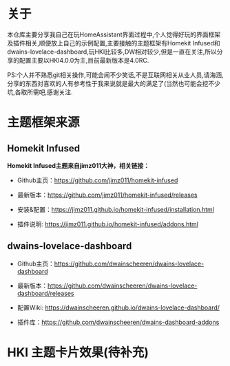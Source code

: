 # 关于




本仓库主要分享我自己在玩HomeAssistant界面过程中,个人觉得好玩的界面框架及插件相关,顺便放上自己的示例配置,主要接触的主题框架有Homekit Infused和dwains-lovelace-dashboard,玩HKI比较多,DW相对较少,但是一直在关注,所以分享的配置主要以HKI4.0.0为主,目前最新版本是4.0RC.

PS:个人并不熟悉git相关操作,可能会闹不少笑话,不是互联网相关从业人员,请海涵,分享的东西对喜欢的人有参考性于我来说就是最大的满足了(当然也可能会挖不少坑,各取所需吧,感谢关注.

# 主题框架来源

## Homekit Infused

**Homekit Infused主题来自jimz011大神，相关链接：**

 - Github主页：https://github.com/jimz011/homekit-infused

 - 最新版本：https://github.com/jimz011/homekit-infused/releases

 - 安装&配置：https://jimz011.github.io/homekit-infused/installation.html

 - 插件说明: https://jimz011.github.io/homekit-infused/addons.html


## dwains-lovelace-dashboard

 - Github主页：https://github.com/dwainscheeren/dwains-lovelace-dashboard

 - 最新版本：https://github.com/dwainscheeren/dwains-lovelace-dashboard/releases

 - 配置Wiki: https://dwainscheeren.github.io/dwains-lovelace-dashboard/

 - 插件库：https://github.com/dwainscheeren/dwains-dashboard-addons


# HKI 主题卡片效果(待补充)

